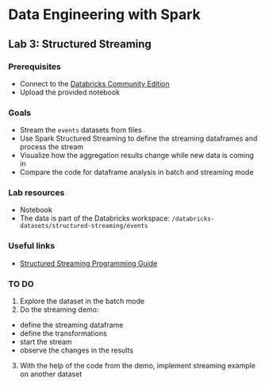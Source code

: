 # Data Engineering with Spark

## Lab 3: Structured Streaming

### Prerequisites

- Connect to the [Databricks Community Edition](https://community.cloud.databricks.com/login.html)
- Upload the provided notebook

### Goals

- Stream the `events` datasets from files
- Use Spark Structured Streaming to define the streaming dataframes and process the stream
- Visualize how the aggregation results change while new data is coming in
- Compare the code for dataframe analysis in batch and streaming mode

### Lab resources

- Notebook
- The data is part of the Databricks workspace: `/databricks-datasets/structured-streaming/events`

### Useful links

- [Structured Streaming Programming Guide](https://spark.apache.org/docs/latest/structured-streaming-programming-guide.html)

### TO DO

1. Explore the dataset in the batch mode
2. Do the streaming demo:
  - define the streaming dataframe
  - define the transformations
  - start the stream
  - observe the changes in the results
3. With the help of the code from the demo, implement streaming example on another dataset  
